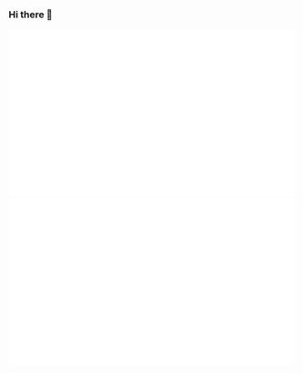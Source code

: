 ### Hi there 👋

<!--
**science64/science64** is a ✨ _special_ ✨ repository because its `README.md` (this file) appears on your GitHub profile.

Here are some ideas to get you started:

- 🔭 I’m currently working on ...
- 🌱 I’m currently learning ...
- 👯 I’m looking to collaborate on ...
- 🤔 I’m looking for help with ...
- 💬 Ask me about ...
- 📫 How to reach me: ...
- 😄 Pronouns: ...
- ⚡ Fun fact: ...
-->

![](https://raw.githubusercontent.com/science64/github-stats/master/generated/overview.svg#gh-light-mode-only)
![](https://raw.githubusercontent.com/science64/github-stats/master/generated/languages.svg#gh-light-mode-only)


